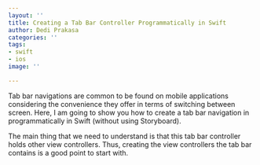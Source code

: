 ```yaml
---
layout: ''
title: Creating a Tab Bar Controller Programmatically in Swift
author: Dedi Prakasa
categories: ''
tags:
- swift
- ios
image: ''

---
```

Tab bar navigations are common to be found on mobile applications considering the convenience they offer in terms of switching between screen. Here, I am going to show you how to create a tab bar navigation in programmatically in Swift (without using Storyboard).

The main thing that we need to understand is that this tab bar controller holds other view controllers. Thus, creating the view controllers the tab bar contains is a good point to start with.